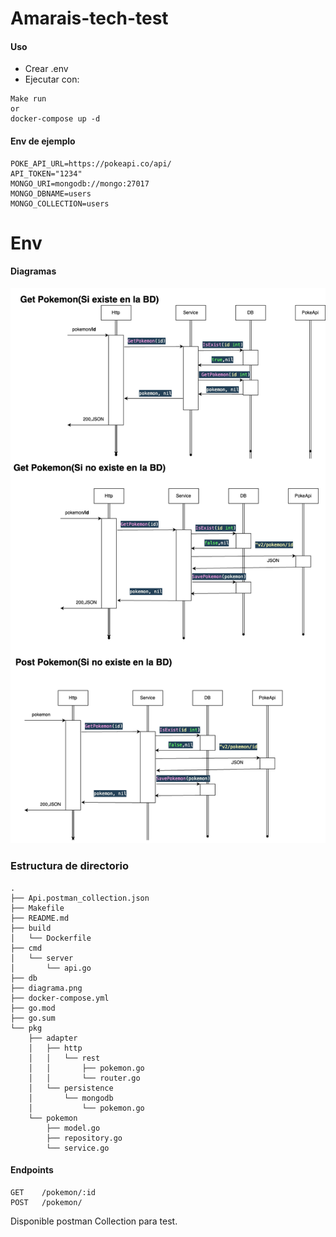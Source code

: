 # Amarais-tech-test


#### Uso

- Crear .env
- Ejecutar con:

```
Make run
or
docker-compose up -d
```

#### Env de ejemplo
```
POKE_API_URL=https://pokeapi.co/api/
API_TOKEN="1234"
MONGO_URI=mongodb://mongo:27017
MONGO_DBNAME=users
MONGO_COLLECTION=users
```
# Env

#### Diagramas
![Link to Amarais-tech-test](/desing.png)

### Estructura de directorio

```
.
├── Api.postman_collection.json
├── Makefile
├── README.md
├── build
│   └── Dockerfile
├── cmd
│   └── server
│       └── api.go
├── db
├── diagrama.png
├── docker-compose.yml
├── go.mod
├── go.sum
└── pkg
    ├── adapter
    │   ├── http
    │   │   └── rest
    │   │       ├── pokemon.go
    │   │       └── router.go
    │   └── persistence
    │       └── mongodb
    │           └── pokemon.go
    └── pokemon
        ├── model.go
        ├── repository.go
        └── service.go
```

#### Endpoints
```
GET    /pokemon/:id           
POST   /pokemon/    
```
Disponible postman Collection para test.